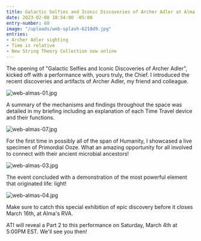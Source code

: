 ```yaml
---
title: Galactic Selfies and Iconic Discoveries of Archer Adler at Alma's RVA
date: 2023-02-08 18:54:00 -05:00
entry-number: 60
image: "/uploads/web-splash-6218d9.jpg"
entries:
- Archer Adler sighting
- Time is relative
- New String Theory Collection now online
---
```


The opening of "Galactic Selfies and Iconic Discoveries of Archer Adler", kicked off with a performance with, yours truly, the Chief. I introduced the recent discoveries and artifacts of Archer Adler, my friend and colleague.

![web-almas-01.jpg](/uploads/web-almas-01.jpg)

A summary of the mechanisms and findings throughout the space was detailed in my briefing including an explanation of each Time Travel device and their functions.

![web-almas-07.jpg](/uploads/web-almas-07.jpg)

For the first time in possibly all of the span of Humanity, I showcased a live specimen of Primordial Ooze. What an amazing opportunity for all involved to connect with their ancient microbial ancestors!

![web-almas-03.jpg](/uploads/web-almas-03.jpg)

The event concluded with a demonstration of the most powerful element that originated life: light!

![web-almas-04.jpg](/uploads/web-almas-04.jpg)

Make sure to catch this special exhibition of epic discovery before it closes March 16th, at Alma's RVA. 

ATI will reveal a Part 2 to this performance on Saturday, March 4th at 5:00PM EST. We'll see you then!